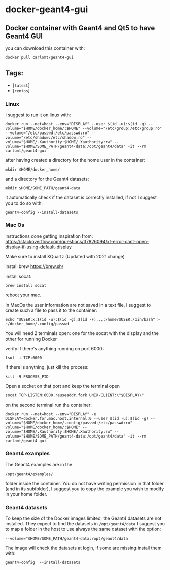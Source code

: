 # docker-geant4-gui

## Docker container with Geant4 and Qt5 to have Geant4 GUI

you can download this container with:

`docker pull carlomt/geant4-gui`

## Tags:

* [`latest`]
* [`centos`]

### Linux
I suggest to run it on linux with:

`docker run --net=host --env="DISPLAY" --user $(id -u):$(id -g) --volume="$HOME/docker_home/:$HOME" --volume="/etc/group:/etc/group:ro" --volume="/etc/passwd:/etc/passwd:ro" --volume="/etc/shadow:/etc/shadow:ro" --volume="$HOME/.Xauthority:$HOME/.Xauthority:rw" --volume="$HOME/SOME_PATH/geant4-data:/opt/geant4/data" -it --rm carlomt/geant4-gui`

after having created a directory for the home user in the container:

`mkdir $HOME/docker_home/`

and a directory for the Geant4 datasets:

`mkdir $HOME/SOME_PATH/geant4-data`

it automatically check if the dataset is correctly installed, if not I suggest you to do so with:

`geant4-config --install-datasets`


### Mac Os

instructions done getting inspiration from: https://stackoverflow.com/questions/37826094/xt-error-cant-open-display-if-using-default-display

Make sure to install XQuartz (Updated with 2021 change)

install brew https://brew.sh/

install socat:

`brew install socat`

reboot your mac.

In MacOs the user information are not saved in a text file, I suggest to create such a file to pass it to the container:

`echo "$USER:x:$(id -u):$(id -g):$(id -F),,,:/home/$USER:/bin/bash" > ~/docker_home/.config/passwd`

You will need 2 terminals open: one for the socat with the display and the other for running Docker

 verify if there's anything running on port 6000:

`lsof -i TCP:6000`

If there is anything, just kill the process:

`kill -9 PROCESS_PID`

Open a socket on that port and keep the terminal open

`socat TCP-LISTEN:6000,reuseaddr,fork UNIX-CLIENT:\"$DISPLAY\"`

on the second terminal run the container:

`docker run --net=host --env="DISPLAY" -e DISPLAY=docker.for.mac.host.internal:0 --user $(id -u):$(id -g) --volume="$HOME/docker_home/.config/passwd:/etc/passwd:ro" --volume="$HOME/docker_home/:$HOME" --volume="$HOME/.Xauthority:$HOME/.Xauthority:rw" --volume="$HOME/SOME_PATH/geant4-data:/opt/geant4/data" -it --rm carlomt/geant4-gui`

### Geant4 examples

The Geant4 examples are in the

`/opt/geant4/examples/`

folder inside the container. You do not have writing permission in that folder (and in its subfolder), I suggest you to copy the example you wish to modify in your home folder.


### Geant4 datasets

To keep the size of the Docker images limited, the Geant4 datasets are not installed. They expect to find the datasets in
`/opt/geant4/data`
I suggest you to map a folder in the host to use always the same dataset with the option:

`--volume="$HOME/SOME_PATH/geant4-data:/opt/geant4/data`

The image will check the datasets at login, if some are missing install them with:

`geant4-config  --install-datasets`
